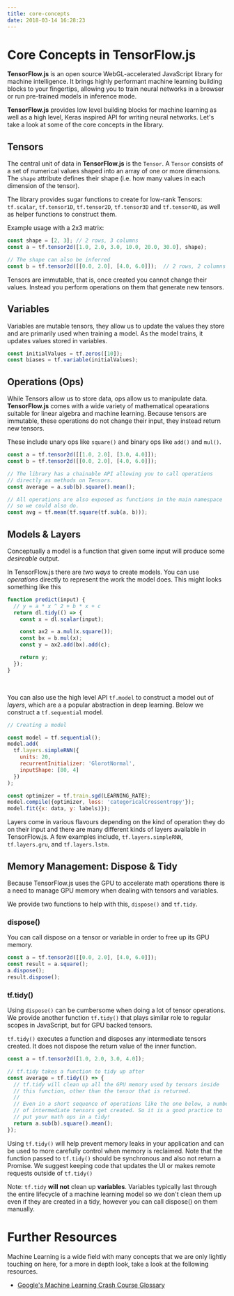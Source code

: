 ```yaml
---
title: core-concepts
date: 2018-03-14 16:28:23
---
```


# Core Concepts in TensorFlow.js

**TensorFlow.js** is an open source WebGL-accelerated JavaScript library for machine intelligence. It brings highly performant machine learning building blocks to your fingertips, allowing you to train neural networks in a browser or run pre-trained models in inference mode.

**TensorFlow.js** provides low level building blocks for machine learning as well as a high level, Keras inspired API for writing neural networks. Let's take a look at some of the core concepts in the library.


## Tensors

The central unit of data in **TensorFlow.js** is the `Tensor`. A `Tensor` consists of a set of numerical values shaped into an array of one or more dimensions. The `shape` attribute defines their shape (i.e. how many values in each dimension of the tensor).

The library provides sugar functions to create for low-rank Tensors: `tf.scalar`, `tf.tensor1D`, `tf.tensor2D`, `tf.tensor3D` and `tf.tensor4D`, as well as helper functions to construct them.

Example usage with a 2x3 matrix:


```js
const shape = [2, 3]; // 2 rows, 3 columns
const a = tf.tensor2d([1.0, 2.0, 3.0, 10.0, 20.0, 30.0], shape);

// The shape can also be inferred
const b = tf.tensor2d([[0.0, 2.0], [4.0, 6.0]]);  // 2 rows, 2 columns
```

Tensors are immutable, that is, once created you cannot change their values. Instead you perform operations on them that generate new tensors.

## Variables

Variables are mutable tensors, they allow us to update the values they store and are primarily used when training a model. As the model trains, it updates values stored in variables.

```js
const initialValues = tf.zeros([10]);
const biases = tf.variable(initialValues);
```


## Operations (Ops)

While Tensors allow us to store data, ops allow us to manipulate data. **TensorFlow.js** comes with a wide variety of mathematical opearations suitable for linear algebra and machine learning. Because tensors are immutable, these operations do not change their input, they instead return new tensors.

These include unary ops like `square()` and binary ops like `add()` and `mul()`.

```js
const a = tf.tensor2d([[1.0, 2.0], [3.0, 4.0]]);
const b = tf.tensor2d([[0.0, 2.0], [4.0, 6.0]]);

// The library has a chainable API allowing you to call operations
// directly as methods on Tensors.
const average = a.sub(b).square().mean();

// All operations are also exposed as functions in the main namespace
// so we could also do.
const avg = tf.mean(tf.square(tf.sub(a, b)));
```

## Models & Layers

Conceptually a model is a function that given some input will produce some _desireable_ output.

In TensorFlow.js there are _two ways_ to create models. You can use _operations_ directly to represent the work the model does. This might looks something like this

```js
function predict(input) {
  // y = a * x ^ 2 + b * x + c
  return dl.tidy(() => {
    const x = dl.scalar(input);

    const ax2 = a.mul(x.square());
    const bx = b.mul(x);
    const y = ax2.add(bx).add(c);

    return y;
  });
}
```

<br />

You can also use the high level API `tf.model` to construct a model out of _layers_, which are a a popular abstraction in deep learning. Below we construct a `tf.sequential` model.


```js
// Creating a model

const model = tf.sequential();
model.add(
  tf.layers.simpleRNN({
    units: 20,
    recurrentInitializer: 'GlorotNormal',
    inputShape: [80, 4]
  })
);

const optimizer = tf.train.sgd(LEARNING_RATE);
model.compile({optimizer, loss: 'categoricalCrossentropy'});
model.fit({x: data, y: labels)});
```

Layers come in various flavours depending on the kind of operation they do on their input and there are many different kinds of layers available in TensorFlow.js. A few examples include, `tf.layers.simpleRNN`, `tf.layers.gru`, and `tf.layers.lstm`.

## Memory Management: Dispose &amp; Tidy

Because TensorFlow.js uses the GPU to accelerate math operations there is a need to manage GPU memory when dealing with tensors and variables.

We provide two functions to help with this, `dispose()` and `tf.tidy`.

### dispose()

You can call dispose on a tensor or variable in order to free up its GPU memory.

```js
const a = tf.tensor2d([[0.0, 2.0], [4.0, 6.0]]);
const result = a.square();
a.dispose();
result.dispose();
```

### tf.tidy()

Using `dispose()` can be cumbersome when doing a lot of tensor operations. We provide another function `tf.tidy()` that plays similar role to regular scopes in JavaScript, but for GPU backed tensors.

`tf.tidy()` executes a function and disposes any intermediate tensors created. It does not dispose the return value of the inner function.

```js
const a = tf.tensor2d([1.0, 2.0, 3.0, 4.0]);

// tf.tidy takes a function to tidy up after
const average = tf.tidy(() => {
  // tf.tidy will clean up all the GPU memory used by tensors inside
  // this function, other than the tensor that is returned.
  //
  // Even in a short sequence of operations like the one below, a number
  // of intermediate tensors get created. So it is a good practice to
  // put your math ops in a tidy!
  return a.sub(b).square().mean();
});
```

Using `tf.tidy()` will help prevent memory leaks in your application and can be used to more carefully control when memory is reclaimed. Note that the function passed to `tf.tidy()` should be synchronous and also not return a Promise. We suggest keeping code that updates the UI or makes remote requests outside of `tf.tidy()`

Note: `tf.tidy` **will not** clean up **variables**. Variables typically last through the entire lifecycle of a machine learning model so we don't clean them up even if they are created in a tidy, however you can call dispose() on them manually.

# Further Resources

Machine Learning is a wide field with many concepts that we are only lightly touching on here, for a more in depth look, take a look at the following resources.

 - [Google's Machine Learning Crash Course Glossary](https://developers.google.com/machine-learning/crash-course/glossary)
